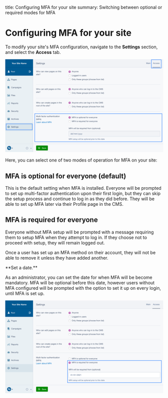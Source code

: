 title: Configuring MFA for your site
summary: Switching between optional or required modes for MFA

# Configuring MFA for your site

To modify your site's MFA configuration, navigate to the **Settings** section,
and select the **Access** tab.

<img src="../_images/02-01-1-mfa-settings-ui.png" width="1024" />

Here, you can select one of two modes of operation for MFA on your site:

## MFA is optional for everyone (default)

This is the default setting when MFA is installed. Everyone will be prompted to
set up multi-factor authentication upon their first login, but they can skip the
setup process and continue to log in as they did before. They will be able to
set up MFA later via their Profile page in the CMS.

## MFA is required for everyone

Everyone without MFA setup will be prompted with a message requiring them to
setup MFA when they attempt to log in. If they choose not to proceed with setup,
they will remain logged out.

Once a user has set up an MFA method on their account, they will not be able to
remove it unless they have added another.

<div class="hint" markdown="1">
**Set a date.**

As an administrator, you can set the date for when MFA will be become mandatory.
MFA will be optional before this date, however users without MFA configured will
be prompted with the option to set it up on every login, until MFA is set up.

<img src="../_images/02-01-2-grace-period.png" width="1024" />
</div>

